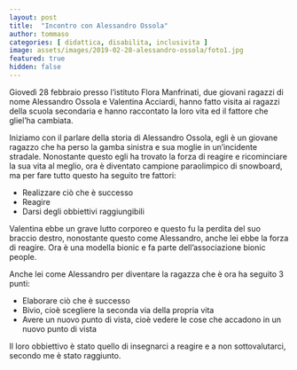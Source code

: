 ```yaml
---
layout: post
title:  "Incontro con Alessandro Ossola"
author: tommaso 
categories: [ didattica, disabilita, inclusivita ]
image: assets/images/2019-02-28-alessandro-ossola/foto1.jpg
featured: true
hidden: false
---
```



Giovedì 28 febbraio presso l’istituto Flora Manfrinati, due giovani ragazzi di nome Alessandro Ossola e Valentina Acciardi, hanno fatto visita ai ragazzi della scuola secondaria e hanno raccontato la loro vita ed il fattore che gliel’ha cambiata.

Iniziamo con il parlare della storia di Alessandro Ossola, egli è un giovane ragazzo che ha perso la gamba sinistra e sua moglie in un’incidente stradale. Nonostante questo egli ha trovato la forza di reagire e ricominciare la sua vita al meglio, ora è diventato campione paraolimpico di snowboard, ma per fare tutto questo ha seguito tre fattori:

- Realizzare ciò che è successo
- Reagire
- Darsi degli obbiettivi raggiungibili


Valentina ebbe un grave lutto corporeo e questo fu la perdita del suo braccio destro, nonostante questo come Alessandro, anche lei ebbe la forza di reagire. Ora è una modella bionic e fa parte dell’associazione bionic people. 

Anche lei come Alessandro per diventare la ragazza che è ora ha seguito 3 punti:

- Elaborare ciò che è successo
- Bivio, cioè scegliere la seconda via della propria vita
- Avere un nuovo punto di vista, cioè vedere le cose che accadono in un nuovo punto di vista

Il loro obbiettivo è stato quello di insegnarci a reagire e a non sottovalutarci, secondo me è stato raggiunto.
                                                                                        
